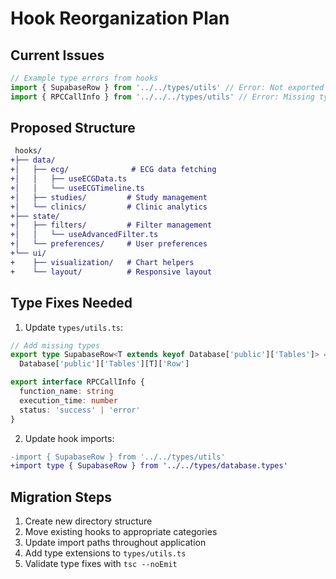 # Hook Reorganization Plan

## Current Issues
```ts
// Example type errors from hooks
import { SupabaseRow } from '../../types/utils' // Error: Not exported
import { RPCCallInfo } from '../../../types/utils' // Error: Missing type
```

## Proposed Structure
```diff
 hooks/
+├── data/
+│   ├── ecg/              # ECG data fetching
+│   │   ├── useECGData.ts
+│   │   └── useECGTimeline.ts
+│   ├── studies/         # Study management 
+│   └── clinics/         # Clinic analytics
+├── state/
+│   ├── filters/         # Filter management
+│   │   └── useAdvancedFilter.ts
+│   └── preferences/     # User preferences
+└── ui/
+    ├── visualization/   # Chart helpers
+    └── layout/          # Responsive layout
```

## Type Fixes Needed
1. Update `types/utils.ts`:
```typescript
// Add missing types
export type SupabaseRow<T extends keyof Database['public']['Tables']> = 
  Database['public']['Tables'][T]['Row']

export interface RPCCallInfo {
  function_name: string
  execution_time: number
  status: 'success' | 'error'
}
```

2. Update hook imports:
```diff
-import { SupabaseRow } from '../../types/utils'
+import type { SupabaseRow } from '../../types/database.types'
```

## Migration Steps
1. Create new directory structure
2. Move existing hooks to appropriate categories
3. Update import paths throughout application
4. Add type extensions to `types/utils.ts`
5. Validate type fixes with `tsc --noEmit`